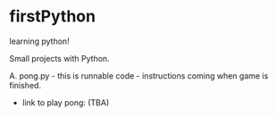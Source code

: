 # firstPython
learning python! 

Small projects with Python.

A. pong.py  - this is runnable code - instructions coming when game is finished.
  - link to play pong: (TBA)
